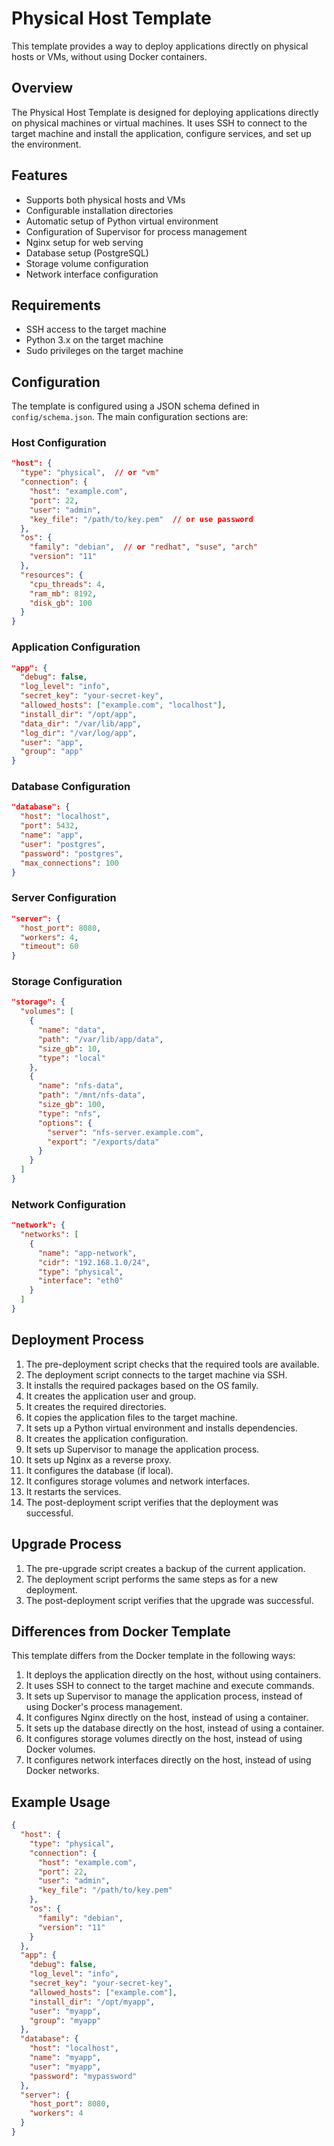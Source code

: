 # Physical Host Template

This template provides a way to deploy applications directly on physical hosts or VMs, without using Docker containers.

## Overview

The Physical Host Template is designed for deploying applications directly on physical machines or virtual machines. It uses SSH to connect to the target machine and install the application, configure services, and set up the environment.

## Features

- Supports both physical hosts and VMs
- Configurable installation directories
- Automatic setup of Python virtual environment
- Configuration of Supervisor for process management
- Nginx setup for web serving
- Database setup (PostgreSQL)
- Storage volume configuration
- Network interface configuration

## Requirements

- SSH access to the target machine
- Python 3.x on the target machine
- Sudo privileges on the target machine

## Configuration

The template is configured using a JSON schema defined in `config/schema.json`. The main configuration sections are:

### Host Configuration

```json
"host": {
  "type": "physical",  // or "vm"
  "connection": {
    "host": "example.com",
    "port": 22,
    "user": "admin",
    "key_file": "/path/to/key.pem"  // or use password
  },
  "os": {
    "family": "debian",  // or "redhat", "suse", "arch"
    "version": "11"
  },
  "resources": {
    "cpu_threads": 4,
    "ram_mb": 8192,
    "disk_gb": 100
  }
}
```

### Application Configuration

```json
"app": {
  "debug": false,
  "log_level": "info",
  "secret_key": "your-secret-key",
  "allowed_hosts": ["example.com", "localhost"],
  "install_dir": "/opt/app",
  "data_dir": "/var/lib/app",
  "log_dir": "/var/log/app",
  "user": "app",
  "group": "app"
}
```

### Database Configuration

```json
"database": {
  "host": "localhost",
  "port": 5432,
  "name": "app",
  "user": "postgres",
  "password": "postgres",
  "max_connections": 100
}
```

### Server Configuration

```json
"server": {
  "host_port": 8080,
  "workers": 4,
  "timeout": 60
}
```

### Storage Configuration

```json
"storage": {
  "volumes": [
    {
      "name": "data",
      "path": "/var/lib/app/data",
      "size_gb": 10,
      "type": "local"
    },
    {
      "name": "nfs-data",
      "path": "/mnt/nfs-data",
      "size_gb": 100,
      "type": "nfs",
      "options": {
        "server": "nfs-server.example.com",
        "export": "/exports/data"
      }
    }
  ]
}
```

### Network Configuration

```json
"network": {
  "networks": [
    {
      "name": "app-network",
      "cidr": "192.168.1.0/24",
      "type": "physical",
      "interface": "eth0"
    }
  ]
}
```

## Deployment Process

1. The pre-deployment script checks that the required tools are available.
2. The deployment script connects to the target machine via SSH.
3. It installs the required packages based on the OS family.
4. It creates the application user and group.
5. It creates the required directories.
6. It copies the application files to the target machine.
7. It sets up a Python virtual environment and installs dependencies.
8. It creates the application configuration.
9. It sets up Supervisor to manage the application process.
10. It sets up Nginx as a reverse proxy.
11. It configures the database (if local).
12. It configures storage volumes and network interfaces.
13. It restarts the services.
14. The post-deployment script verifies that the deployment was successful.

## Upgrade Process

1. The pre-upgrade script creates a backup of the current application.
2. The deployment script performs the same steps as for a new deployment.
3. The post-deployment script verifies that the upgrade was successful.

## Differences from Docker Template

This template differs from the Docker template in the following ways:

1. It deploys the application directly on the host, without using containers.
2. It uses SSH to connect to the target machine and execute commands.
3. It sets up Supervisor to manage the application process, instead of using Docker's process management.
4. It configures Nginx directly on the host, instead of using a container.
5. It sets up the database directly on the host, instead of using a container.
6. It configures storage volumes directly on the host, instead of using Docker volumes.
7. It configures network interfaces directly on the host, instead of using Docker networks.

## Example Usage

```json
{
  "host": {
    "type": "physical",
    "connection": {
      "host": "example.com",
      "port": 22,
      "user": "admin",
      "key_file": "/path/to/key.pem"
    },
    "os": {
      "family": "debian",
      "version": "11"
    }
  },
  "app": {
    "debug": false,
    "log_level": "info",
    "secret_key": "your-secret-key",
    "allowed_hosts": ["example.com"],
    "install_dir": "/opt/myapp",
    "user": "myapp",
    "group": "myapp"
  },
  "database": {
    "host": "localhost",
    "name": "myapp",
    "user": "myapp",
    "password": "mypassword"
  },
  "server": {
    "host_port": 8080,
    "workers": 4
  }
}
```
